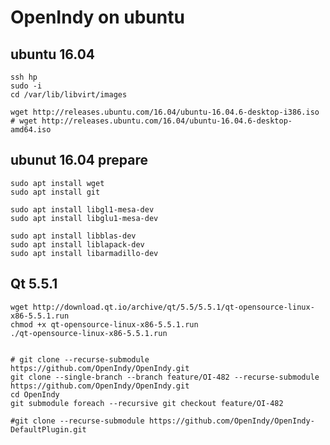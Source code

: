 # OpenIndy on ubuntu

## ubuntu 16.04 

    ssh hp
    sudo -i 
    cd /var/lib/libvirt/images
    
    wget http://releases.ubuntu.com/16.04/ubuntu-16.04.6-desktop-i386.iso
    # wget http://releases.ubuntu.com/16.04/ubuntu-16.04.6-desktop-amd64.iso

## ubunut 16.04 prepare

    sudo apt install wget 
    sudo apt install git

    sudo apt install libgl1-mesa-dev
    sudo apt install libglu1-mesa-dev

    sudo apt install libblas-dev
    sudo apt install liblapack-dev
    sudo apt install libarmadillo-dev
  
## Qt 5.5.1

    wget http://download.qt.io/archive/qt/5.5/5.5.1/qt-opensource-linux-x86-5.5.1.run 
    chmod +x qt-opensource-linux-x86-5.5.1.run 
    ./qt-opensource-linux-x86-5.5.1.run


    # git clone --recurse-submodule https://github.com/OpenIndy/OpenIndy.git
    git clone --single-branch --branch feature/OI-482 --recurse-submodule https://github.com/OpenIndy/OpenIndy.git
    cd OpenIndy
    git submodule foreach --recursive git checkout feature/OI-482 

    #git clone --recurse-submodule https://github.com/OpenIndy/OpenIndy-DefaultPlugin.git


